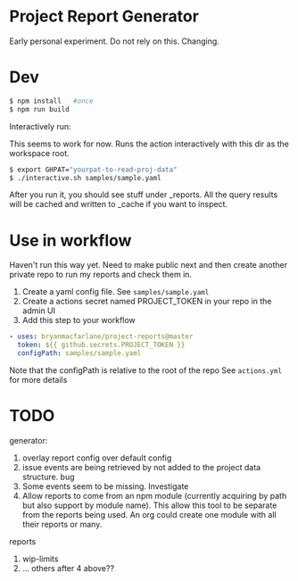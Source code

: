 # Project Report Generator

Early personal experiment.  Do not rely on this.  Changing.

# Dev

```bash
$ npm install   #once
$ npm run build
```

Interactively run:

This seems to work for now.  Runs the action interactively with this dir as the workspace root.

```bash
$ export GHPAT="yourpat-to-read-proj-data"
$ ./interactive.sh samples/sample.yaml
```

After you run it, you should see stuff under _reports.
All the query results will be cached and written to _cache if you want to inspect.

# Use in workflow

Haven't run this way yet.  Need to make public next and then create another private repo to run my reports and check them in.

1. Create a yaml config file.  See `samples/sample.yaml` 
2. Create a actions secret named PROJECT_TOKEN in your repo in the admin UI
3. Add this step to your workflow

```yaml
- uses: bryanmacfarlane/project-reports@master
  token: ${{ github.secrets.PROJECT_TOKEN }}
  configPath: samples/sample.yaml
```

Note that the configPath is relative to the root of the repo
See `actions.yml` for more details

# TODO

generator:
1. overlay report config over default config
2. issue events are being retrieved by not added to the project data structure.  bug
3. Some events seem to be missing.  Investigate
4. Allow reports to come from an npm module (currently acquiring by path but also support by module name).  This allow this tool to be separate from the reports being used.  An org could create one module with all their reports or many.

reports
1. wip-limits
2. ... others after 4 above??
